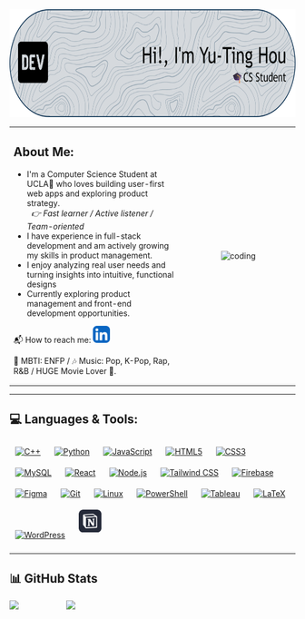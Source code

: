 
<img src="./src/github-header-banne-final.png" alt="header" width="800" height="190"/>
<!-- <h1 align="center">Hi 👋, I'm Yu-Ting Hou</h1>
<p align="center">
  🎓 CS Student
</p> -->

<!-- About Me Section -->
<div align="center">
  <table>
    <tr>
      <!-- Left: About Text -->
      <td align="left" width="60%">
        <h2>About Me:</h2>
        <ul>
          <li> I'm a Computer Science Student at UCLA👋 who loves building user-first web apps and exploring product strategy.</li>
          &nbsp;&nbsp;<i>👉 Fast learner / Active listener / Team-oriented</i>
          <li> I have experience in full-stack development and am actively growing my skills in product management.</li>
          <li> I enjoy analyzing real user needs and turning insights into intuitive, functional designs</li>
          <li> Currently exploring product management and front-end development opportunities.</li>
        </ul>
          📬 How to reach me:     
          <a href="https://linkedin.com/in/yutinghou-cs" target="_blank"><img src="https://github.com/tandpfun/skill-icons/blob/main/icons/LinkedIn.svg" height="30" /></a>
<!--           <a href="mailto:yt021h@gmail.com"><img src="https://github.com/tandpfun/skill-icons/blob/main/icons/Gmail-Light.svg" height="30" /></a> -->
          <p>🧠 MBTI: ENFP / 🎶 Music: Pop, K-Pop, Rap, R&B / HUGE Movie Lover 🍿.</p>
      </td>
      <!-- Right: Image -->
      <td align="center" width="40%">
        <img src="https://i.pinimg.com/originals/1b/cb/53/1bcb531e414ab066e2ac38b02b03ceb0.gif" alt="coding" width="300"/>
      </td>
    </tr>
  </table>
</div>

<hr/>
<h2>💻 Languages & Tools:</h2>
<div align="Left">  
 <a href="https://www.cplusplus.com/" target="_blank"><img style="margin: 10px" src="https://profilinator.rishav.dev/skills-assets/cplusplus-original.svg" alt="C++" height="40" /></a>
  <a href="https://www.python.org/" target="_blank"><img style="margin: 10px" src="https://profilinator.rishav.dev/skills-assets/python-original.svg" alt="Python" height="40" /></a>
  <a href="https://www.javascript.com/" target="_blank"><img style="margin: 10px" src="https://profilinator.rishav.dev/skills-assets/javascript-original.svg" alt="JavaScript" height="40" /></a>
  <a href="https://en.wikipedia.org/wiki/HTML5" target="_blank"><img style="margin: 10px" src="https://profilinator.rishav.dev/skills-assets/html5-original-wordmark.svg" alt="HTML5" height="40" /></a>
  <a href="https://www.w3schools.com/css/" target="_blank"><img style="margin: 10px" src="https://profilinator.rishav.dev/skills-assets/css3-original-wordmark.svg" alt="CSS3" height="40" /></a>
  <a href="https://www.mysql.com/" target="_blank"><img style="margin: 10px" src="https://profilinator.rishav.dev/skills-assets/mysql-original-wordmark.svg" alt="MySQL" height="40" /></a>
<a href="https://reactjs.org/" target="_blank"><img style="margin: 10px" src="https://profilinator.rishav.dev/skills-assets/react-original-wordmark.svg" alt="React" height="40" /></a>
  <a href="https://nodejs.org/" target="_blank"><img style="margin: 10px" src="https://profilinator.rishav.dev/skills-assets/nodejs-original-wordmark.svg" alt="Node.js" height="40" /></a>
  <a href="https://www.tailwindcss.com/" target="_blank"><img style="margin: 10px" src="https://profilinator.rishav.dev/skills-assets/tailwindcss.svg" alt="Tailwind CSS" height="40" /></a>
  <a href="https://firebase.google.com/" target="_blank"><img style="margin: 10px" src="https://profilinator.rishav.dev/skills-assets/firebase.png" alt="Firebase" height="40" /></a>
  <a href="https://www.figma.com/" target="_blank"><img style="margin: 10px" src="https://profilinator.rishav.dev/skills-assets/figma-icon.svg" alt="Figma" height="40" /></a>
  <a href="https://github.com/" target="_blank"><img style="margin: 10px" src="https://profilinator.rishav.dev/skills-assets/git-scm-icon.svg" alt="Git" height="40" /></a>
  <a href="https://www.linux.org/" target="_blank"><img style="margin: 10px" src="https://profilinator.rishav.dev/skills-assets/linux-original.svg" alt="Linux" height="40" /></a>
  <a href="https://docs.microsoft.com/en-us/powershell/" target="_blank"><img style="margin: 10px" src="https://profilinator.rishav.dev/skills-assets/powershell.png" alt="PowerShell" height="50" /></a>
  <a href="https://www.tableau.com/" target="_blank"><img style="margin: 10px" src="https://profilinator.rishav.dev/skills-assets/tableau.svg" alt="Tableau" height="40" /></a>
  <a href="https://www.latex-project.org/" target="_blank"><img style="margin: 10px" src="https://profilinator.rishav.dev/skills-assets/latex.png" alt="LaTeX" height="40" /></a>
  <a href="https://wordpress.com/" target="_blank"><img style="margin: 10px" src="https://profilinator.rishav.dev/skills-assets/wordpress.png" alt="WordPress" height="40" /></a>
  <a href="https://www.notion.so/" target="_blank"><img style="margin: 10px" src="https://github.com/tandpfun/skill-icons/blob/main/icons/Notion-Dark.svg" alt="Notion" height="40" /></a> 
</div>

<hr/>
<h2>📊 GitHub Stats</h2>
<div align="left">
  <img src="https://github-readme-stats.vercel.app/api?username=ythou00&theme=apprentice&hide_border=false&include_all_commits=false&count_private=false" width="400" style="margin-right: 80px;"/>
<!--   <img src="https://github-readme-stats.vercel.app/api/top-langs/?username=ythou00&theme=apprentice&hide_border=true&layout=compact" width="350"/> -->
  <img src="https://nirzak-streak-stats.vercel.app/?user=ythou00&theme=apprentice&hide_border=false" width="440"/>
</div>

<!-- Proudly created with GPRM ( https://gprm.itsvg.in ) -->
<!--
<br/>
<img align="left" src="https://nirzak-streak-stats.vercel.app/?user=ythou00&theme=apprentice&hide_border=true" width="400"/>
<br/><br/><br/><br/><br/><br/>
-->
